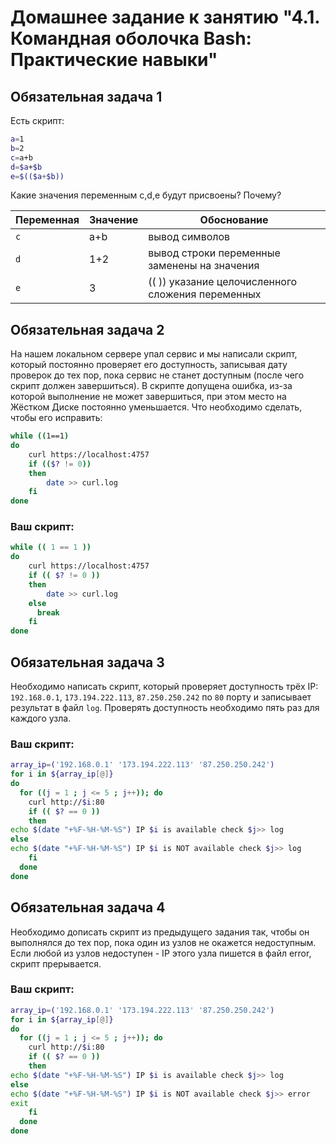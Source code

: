 # Домашнее задание к занятию "4.1. Командная оболочка Bash: Практические навыки"

## Обязательная задача 1

Есть скрипт:
```bash
a=1
b=2
c=a+b
d=$a+$b
e=$(($a+$b))
```

Какие значения переменным c,d,e будут присвоены? Почему?

| Переменная  | Значение | Обоснование                                       |
| ------------- |----------|---------------------------------------------------|
| `c`  | a+b      | вывод символов                                    |
| `d`  | 1+2      | вывод строки переменные заменены на значения      |
| `e`  | 3        | (( )) указание целочисленного сложения переменных |


## Обязательная задача 2
На нашем локальном сервере упал сервис и мы написали скрипт, который постоянно проверяет его доступность, записывая дату проверок до тех пор, пока сервис не станет доступным (после чего скрипт должен завершиться). В скрипте допущена ошибка, из-за которой выполнение не может завершиться, при этом место на Жёстком Диске постоянно уменьшается. Что необходимо сделать, чтобы его исправить:
```bash
while ((1==1)
do
	curl https://localhost:4757
	if (($? != 0))
	then
		date >> curl.log
	fi
done
```

### Ваш скрипт:
```bash
while (( 1 == 1 ))
do
	curl https://localhost:4757
	if (( $? != 0 ))
	then
		date >> curl.log
	else
	  break 
	fi
done
```

## Обязательная задача 3
Необходимо написать скрипт, который проверяет доступность трёх IP: `192.168.0.1`, `173.194.222.113`, `87.250.250.242` по `80` порту и записывает результат в файл `log`. Проверять доступность необходимо пять раз для каждого узла.

### Ваш скрипт:
```bash
array_ip=('192.168.0.1' '173.194.222.113' '87.250.250.242')
for i in ${array_ip[@]}
do
  for ((j = 1 ; j <= 5 ; j++)); do
    curl http://$i:80
    if (( $? == 0 ))
    then
echo $(date "+%F-%H-%M-%S") IP $i is available check $j>> log
else
echo $(date "+%F-%H-%M-%S") IP $i is NOT available check $j>> log
    fi
  done
done 
```

## Обязательная задача 4
Необходимо дописать скрипт из предыдущего задания так, чтобы он выполнялся до тех пор, пока один из узлов не окажется недоступным. Если любой из узлов недоступен - IP этого узла пишется в файл error, скрипт прерывается.

### Ваш скрипт:
```bash
array_ip=('192.168.0.1' '173.194.222.113' '87.250.250.242')
for i in ${array_ip[@]}
do
  for ((j = 1 ; j <= 5 ; j++)); do
    curl http://$i:80
    if (( $? == 0 ))
    then
echo $(date "+%F-%H-%M-%S") IP $i is available check $j>> log
else
echo $(date "+%F-%H-%M-%S") IP $i is NOT available check $j>> error
exit 
    fi
  done
done 
```
